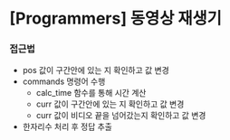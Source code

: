 # [Programmers] 동영상 재생기

### 접근법

-   pos 값이 구간안에 있는 지 확인하고 값 변경
-   commands 명령어 수행
    -   calc_time 함수를 통해 시간 계산
    -   curr 값이 구간안에 있는 지 확인하고 값 변경
    -   curr 값이 비디오 끝을 넘어갔는지 확인하고 값 변경
-   한자리수 처리 후 정답 추출
